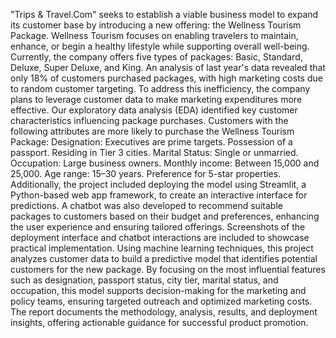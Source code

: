 "Trips & Travel.Com" seeks to establish a viable business model to expand its customer base by introducing a new offering: the Wellness Tourism Package. Wellness Tourism focuses on enabling travelers to maintain, enhance, or begin a healthy lifestyle while supporting overall well-being. Currently, the company offers five types of packages: Basic, Standard, Deluxe, Super Deluxe, and King. An analysis of last year's data revealed that only 18% of customers purchased packages, with high marketing costs due to random customer targeting. To address this inefficiency, the company plans to leverage customer data to make marketing expenditures more effective.
Our exploratory data analysis (EDA) identified key customer characteristics influencing package purchases. Customers with the following attributes are more likely to purchase the Wellness Tourism Package:
Designation: Executives are prime targets.
Possession of a passport.
Residing in Tier 3 cities.
Marital Status: Single or unmarried.
Occupation: Large business owners.
Monthly income: Between 15,000 and 25,000.
Age range: 15–30 years.
Preference for 5-star properties.
Additionally, the project included deploying the model using Streamlit, a Python-based web app framework, to create an interactive interface for predictions. A chatbot was also developed to recommend suitable packages to customers based on their budget and preferences, enhancing the user experience and ensuring tailored offerings. Screenshots of the deployment interface and chatbot interactions are included to showcase practical implementation.
Using machine learning techniques, this project analyzes customer data to build a predictive model that identifies potential customers for the new package. By focusing on the most influential features such as designation, passport status, city tier, marital status, and occupation, this model supports decision-making for the marketing and policy teams, ensuring targeted outreach and optimized marketing costs. The report documents the methodology, analysis, results, and deployment insights, offering actionable guidance for successful product promotion.

